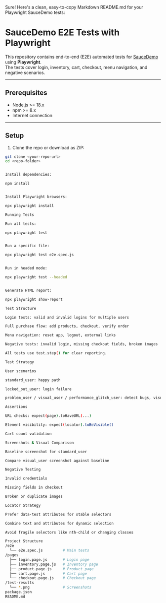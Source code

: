 Sure! Here's a clean, easy-to-copy Markdown README.md for your Playwright SauceDemo tests:

# SauceDemo E2E Tests with Playwright

This repository contains end-to-end (E2E) automated tests for [SauceDemo](https://www.saucedemo.com/) using **Playwright**.  
The tests cover login, inventory, cart, checkout, menu navigation, and negative scenarios.

---

## Prerequisites

- Node.js >= 18.x  
- npm >= 8.x  
- Internet connection  

---

## Setup

1. Clone the repo or download as ZIP:

```bash
git clone <your-repo-url>
cd <repo-folder>


Install dependencies:

npm install


Install Playwright browsers:

npx playwright install

Running Tests

Run all tests:

npx playwright test


Run a specific file:

npx playwright test e2e.spec.js


Run in headed mode:

npx playwright test --headed


Generate HTML report:

npx playwright show-report

Test Structure

Login tests: valid and invalid logins for multiple users

Full purchase flow: add products, checkout, verify order

Menu navigation: reset app, logout, external links

Negative tests: invalid login, missing checkout fields, broken images

All tests use test.step() for clear reporting.

Test Strategy

User scenarios

standard_user: happy path

locked_out_user: login failure

problem_user / visual_user / performance_glitch_user: detect bugs, visual diffs, slow loading

Assertions

URL checks: expect(page).toHaveURL(...)

Element visibility: expect(locator).toBeVisible()

Cart count validation

Screenshots & Visual Comparison

Baseline screenshot for standard_user

Compare visual_user screenshot against baseline

Negative Testing

Invalid credentials

Missing fields in checkout

Broken or duplicate images

Locator Strategy

Prefer data-test attributes for stable selectors

Combine text and attributes for dynamic selection

Avoid fragile selectors like nth-child or changing classes

Project Structure
/e2e
  └── e2e.spec.js         # Main tests
/pages
  ├── login.page.js       # Login page
  ├── inventory.page.js   # Inventory page
  ├── product.page.js     # Product page
  ├── cart.page.js        # Cart page
  └── checkout.page.js    # Checkout page
/test-results
  └── *.png               # Screenshots
package.json
README.md

